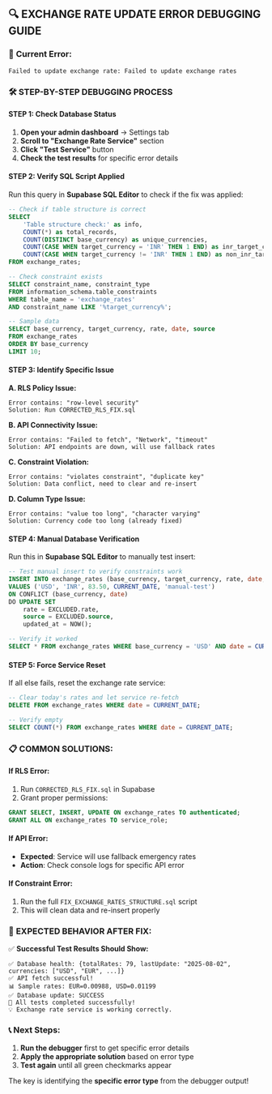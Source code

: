 ## 🔍 **EXCHANGE RATE UPDATE ERROR DEBUGGING GUIDE**

### 🚨 **Current Error:**
```
Failed to update exchange rate: Failed to update exchange rates
```

### 🛠️ **STEP-BY-STEP DEBUGGING PROCESS**

#### **STEP 1: Check Database Status**
1. **Open your admin dashboard** → Settings tab
2. **Scroll to "Exchange Rate Service"** section
3. **Click "Test Service"** button
4. **Check the test results** for specific error details

#### **STEP 2: Verify SQL Script Applied**
Run this query in **Supabase SQL Editor** to check if the fix was applied:

```sql
-- Check if table structure is correct
SELECT 
    'Table structure check:' as info,
    COUNT(*) as total_records,
    COUNT(DISTINCT base_currency) as unique_currencies,
    COUNT(CASE WHEN target_currency = 'INR' THEN 1 END) as inr_target_count,
    COUNT(CASE WHEN target_currency != 'INR' THEN 1 END) as non_inr_target_count
FROM exchange_rates;

-- Check constraint exists
SELECT constraint_name, constraint_type 
FROM information_schema.table_constraints 
WHERE table_name = 'exchange_rates' 
AND constraint_name LIKE '%target_currency%';

-- Sample data
SELECT base_currency, target_currency, rate, date, source 
FROM exchange_rates 
ORDER BY base_currency 
LIMIT 10;
```

#### **STEP 3: Identify Specific Issue**

**A. RLS Policy Issue:**
```
Error contains: "row-level security"
Solution: Run CORRECTED_RLS_FIX.sql
```

**B. API Connectivity Issue:**
```
Error contains: "Failed to fetch", "Network", "timeout"
Solution: API endpoints are down, will use fallback rates
```

**C. Constraint Violation:**
```
Error contains: "violates constraint", "duplicate key"
Solution: Data conflict, need to clear and re-insert
```

**D. Column Type Issue:**
```
Error contains: "value too long", "character varying"
Solution: Currency code too long (already fixed)
```

#### **STEP 4: Manual Database Verification**

Run this in **Supabase SQL Editor** to manually test insert:

```sql
-- Test manual insert to verify constraints work
INSERT INTO exchange_rates (base_currency, target_currency, rate, date, source) 
VALUES ('USD', 'INR', 83.50, CURRENT_DATE, 'manual-test')
ON CONFLICT (base_currency, date) 
DO UPDATE SET 
    rate = EXCLUDED.rate,
    source = EXCLUDED.source,
    updated_at = NOW();

-- Verify it worked
SELECT * FROM exchange_rates WHERE base_currency = 'USD' AND date = CURRENT_DATE;
```

#### **STEP 5: Force Service Reset**

If all else fails, reset the exchange rate service:

```sql
-- Clear today's rates and let service re-fetch
DELETE FROM exchange_rates WHERE date = CURRENT_DATE;

-- Verify empty
SELECT COUNT(*) FROM exchange_rates WHERE date = CURRENT_DATE;
```

### 📋 **COMMON SOLUTIONS:**

#### **If RLS Error:**
1. Run `CORRECTED_RLS_FIX.sql` in Supabase
2. Grant proper permissions:
```sql
GRANT SELECT, INSERT, UPDATE ON exchange_rates TO authenticated;
GRANT ALL ON exchange_rates TO service_role;
```

#### **If API Error:**
- **Expected**: Service will use fallback emergency rates
- **Action**: Check console logs for specific API error

#### **If Constraint Error:**
1. Run the full `FIX_EXCHANGE_RATES_STRUCTURE.sql` script
2. This will clean data and re-insert properly

### 🎯 **EXPECTED BEHAVIOR AFTER FIX:**

✅ **Successful Test Results Should Show:**
```
✅ Database health: {totalRates: 79, lastUpdate: "2025-08-02", currencies: ["USD", "EUR", ...]}
✅ API fetch successful!
📊 Sample rates: EUR=0.00988, USD=0.01199
✅ Database update: SUCCESS
🎉 All tests completed successfully!
💡 Exchange rate service is working correctly.
```

### 📞 **Next Steps:**
1. **Run the debugger** first to get specific error details
2. **Apply the appropriate solution** based on error type
3. **Test again** until all green checkmarks appear

The key is identifying the **specific error type** from the debugger output!
